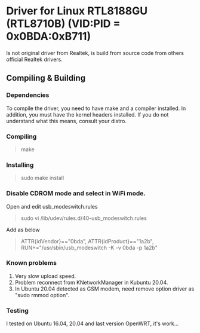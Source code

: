 
Driver for Linux RTL8188GU (RTL8710B) (VID:PID = 0x0BDA:0xB711)
===============================================================

Is not original driver from Realtek, is build from source code from others official Realtek drivers.

Compiling & Building
--------------------
### Dependencies
To compile the driver, you need to have make and a compiler installed. In addition,
you must have the kernel headers installed. If you do not understand what this means,
consult your distro.
### Compiling

> make

### Installing

> sudo make install

### Disable CDROM mode and select in WiFi mode.

Open and edit usb_modeswitch.rules
> sudo vi /lib/udev/rules.d/40-usb_modeswitch.rules

Add as below
> ATTR{idVendor}=="0bda", ATTR{idProduct}=="1a2b", RUN+="/usr/sbin/usb_modeswitch -K -v 0bda -p 1a2b"

### Known problems

1. Very slow upload speed.
2. Problem reconnect from KNetworkManager in Kubuntu 20.04.
3. In Ubuntu 20.04 detected as GSM modem, need remove option driver as "sudo rmmod option".

### Testing
I tested on Ubuntu 16.04, 20.04 and last version OpenWRT, it's work...
